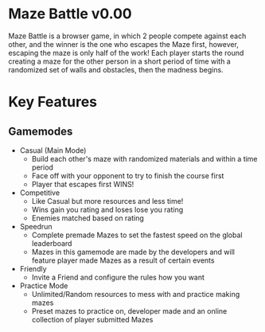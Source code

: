# Maze Battle v0.00
Maze Battle is a browser game, in which 2 people compete against each other, and the winner is the one who escapes the Maze first, however, escaping the maze is only half of the work! Each player starts the round creating a maze for the other person in a short period of time with a randomized set of walls and obstacles, then the madness begins.

# Key Features
## Gamemodes
- Casual (Main Mode)
   - Build each other's maze with randomized materials and within a time period
   - Face off with your opponent to try to finish the course first
   - Player that escapes first WINS!
- Competitive 
   - Like Casual but more resources and less time!
   - Wins gain you rating and loses lose you rating
   - Enemies matched based on rating
- Speedrun
  - Complete premade Mazes to set the fastest speed on the global leaderboard
  - Mazes in this gamemode are made by the developers and will feature player made Mazes as a result of certain events
- Friendly
   - Invite a Friend and configure the rules how you want
- Practice Mode
  - Unlimited/Random resources to mess with and practice making mazes
  - Preset mazes to practice on, developer made and an online collection of player submitted Mazes
